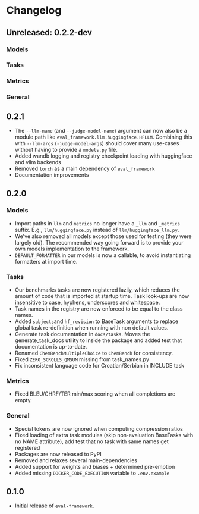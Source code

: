 # Changelog

## Unreleased: 0.2.2-dev

### Models

### Tasks

### Metrics

### General

## 0.2.1

- The `--llm-name` (and `--judge-model-name`) argument can now also be a module path like `eval_framework.llm.huggingface.HFLLM`.
  Combining this with `--llm-args` (`-judge-model-args`) should cover many use-cases without having to provide a `models.py` file.
- Added wandb logging and registry checkpoint loading with huggingface and vllm backends
- Removed `torch` as a main dependency of `eval_framework`
- Documentation improvements

## 0.2.0

### Models
- Import paths in `llm` and `metrics` no longer have a `_llm` and `_metrics` suffix. E.g., `llm/huggingface.py` instead of `llm/huggingface_llm.py`.
- We've also removed all models except those used for testing (they were largely old). The recommended way going forward is to provide your own models implementation to the framework.
- `DEFAULT_FORMATTER` in our models is now a callable, to avoid instantiating formatters at import time.

### Tasks
- Our benchmarks tasks are now registered lazily, which reduces the amount of code that is imported
  at startup time. Task look-ups are now insensitive to case, hyphens, underscores and whitespace.
- Task names in the registry are now enforced to be equal to the class names.
- Added `subjects`and `hf_revision` to BaseTask arguments to replace global task re-definition when running with non default values.
- Generate task documentation in `docs/tasks`. Moves the generate_task_docs utility to inside the package and added test that documentation is up-to-date.
- Renamed `ChemBenchMultipleChoice` to `ChemBench` for consistency.
- Fixed `ZERO_SCROLLS_QMSUM` missing from task_names.py
- Fix inconsistent language code for Croatian/Serbian in INCLUDE task

### Metrics
- Fixed BLEU/CHRF/TER min/max scoring when all completions are empty.

### General
- Special tokens are now ignored when computing compression ratios
- Fixed loading of extra task modules (skip non-evaluation BaseTasks with no NAME attribute), add test that no task with same names get registered
- Packages are now released to PyPI
- Removed and relaxes several main-dependencies
- Added support for weights and biases + determined pre-emption
- Added missing `DOCKER_CODE_EXECUTION` variable to `.env.example`

## 0.1.0

- Initial release of `eval-framework`.
